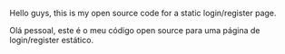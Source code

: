 Hello guys, this is my open source code for a static login/register page.

Olá pessoal, este é o meu código open source para uma página de login/register estático.
